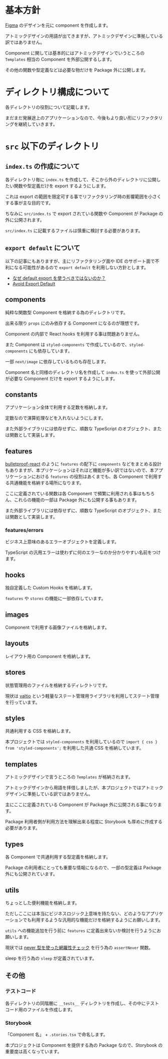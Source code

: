 # 基本方針

[Figma](https://www.figma.com/file/0cG0cKDjmmPpWTVjkwmOqG/LGTM) のデザインを元に component を作成します。

アトミックデザインの用語が出てきますが、アトミックデザインに準拠している訳ではありません。

Component に関しては基本的にはアトミックデザインでいうところの `Templates` 相当の Component を外部公開するします。

その他の関数や型定義などは必要な物だけを Package 外に公開します。

# ディレクトリ構成について

各ディレクトリの役割について記載します。

まだまだ発展途上のアプリケーションなので、今後もより良い形にリファクタリングを継続していきます。

# `src` 以下のディレクトリ

## `index.ts` の作成について

各ディレクトリ毎に `index.ts` を作成して、そこから外のディレクトリに公開したい関数や型定義だけを export するようにします。

これは export の範囲を限定可する事でリファクタリング時の影響範囲を小さくする事が主な目的です。

ちなみに `src/index.ts` で export されている関数や Component が Package の外に公開されます。

`src/index.ts` に記載するファイルは慎重に検討する必要があります。

## `export default` について

以下の記事にもありますが、主にリファクタリング面や IDE のサポート面で不利になる可能性があるので `export default` を利用しない方針とします。

- [なぜ default export を使うべきではないのか？](https://engineering.linecorp.com/ja/blog/you-dont-need-default-export/)
- [Avoid Export Default](https://typescript-jp.gitbook.io/deep-dive/main-1/defaultisbad)

## components

純粋な関数型 Component を格納する為のディレクトリです。

出来る限り `props` にのみ依存する Component になるのが理想です。

Component の内部で React hooks を利用する事は問題ありません。

また Component は `styled-components` で作成しているので、`styled-components` にも依存しています。

一部 `next/image` に依存しているものも存在します。

Component 名と同様のディレクトリ名を作成して `index.ts` を使って外部公開が必要な Component だけを export するようにします。

## constants

アプリケーション全体で利用する定数を格納します。

定数なので演算処理などを入れないようにします。

また外部ライブラリには依存せずに、順数な TypeScript のオブジェクト、または関数として実装します。

## features

[bulletproof-react](https://github.com/alan2207/bulletproof-react) のように `features` の配下に `components` などをまとめる設計もありますが、本プリケーションはそれほど機能が多い訳ではないので、本アプリケーションにおける `features` の役割はあくまでも、各 Component で利用する共通機能を格納する場所になります。

ここに定義されている関数は各 Component で頻繁に利用される事はもちろん、これらの機能の一部は Package 外にも公開する事もあります。

また外部ライブラリには依存せずに、順数な TypeScript のオブジェクト、または関数として実装します。

### features/errors

ビジネス上意味のあるエラーオブジェクトを定義します。

TypeScript の汎用エラーは使わずに何のエラーなのか分かりやすい名前をつけます。

## hooks

独自定義した Custom Hooks を格納します。

`features` や `stores` の機能に一部依存しています。

## images

Component で利用する画像ファイルを格納します。

## layouts

レイアウト用の Component を格納します。

## stores

状態管理用のファイルを格納するディレクトリです。

現状は [valtio](https://github.com/pmndrs/valtio) という軽量なステート管理用ライブラリを利用してステート管理を行っています。

## styles

共通利用する CSS を格納します。

本プロジェクトでは `styled-components` を利用しているので `import { css } from 'styled-components';` を利用した共通 CSS を格納しています。

## templates

アトミックデザインで言うところの `Templates` が格納されます。

アトミックデザインから用語を拝借しましたが、本プロジェクトではアトミックデザインに準拠している訳ではありません。

主にここに定義されている Component が Package 外に公開される事になります。

Package 利用者側が利用方法を理解出来る程度に Storybook も厚めに作成する必要があります。

## types

各 Component で共通利用する型定義を格納します。

Package の利用者にとっても重要な情報になるので、一部の型定義は Package 外にも公開されています。

## utils

ちょっとした便利機能を格納します。

ただしここには本当にビジネスロジック上意味を持たない、どのようなアプリケーションでも利用するような汎用的な機能だけを格納するようにお願いします。

`utils` への機能追加を行う前に `features` に定義出来ないか検討を行うようにお願いします。

現状では [never 型を使った網羅性チェック](https://typescriptbook.jp/reference/statements/never#never%E3%82%92%E4%BD%BF%E3%81%A3%E3%81%9F%E7%B6%B2%E7%BE%85%E6%80%A7%E3%83%81%E3%82%A7%E3%83%83%E3%82%AF) を行う為の `assertNever` 関数。

sleep を行う為の `sleep` が定義されています。

## その他

### テストコード

各ディレクトリの同階層に `__tests__` ディレクトリを作成し、その中にテストコード用のファイルを作成します。

### Storybook

「Component 名」 + `.stories.tsx` で命名します。

本プロジェクトは Component を提供する為の Package なので、Storybook の重要度は高くなっています。
